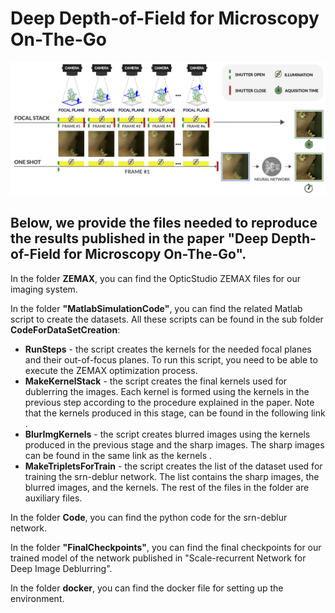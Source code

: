 # Deep Depth-of-Field for Microscopy On-The-Go

![This is an image](fig1_adi.png)

## Below, we provide the files needed to reproduce the results published in the paper **"Deep Depth-of-Field for Microscopy On-The-Go"**.

In the folder **ZEMAX**, you can find the OpticStudio ZEMAX files for our imaging system.

In the folder **"MatlabSimulationCode"**, you can find the related Matlab script to create the datasets. All these scripts can be found in the sub folder **CodeForDataSetCreation**:
- **RunSteps** - the script creates the kernels for the needed focal planes and their out-of-focus planes.
To run this script, you need to be able to execute the ZEMAX optimization process.
- **MakeKernelStack** - the script creates the final kernels used for dublerring the images. Each kernel is formed using the kernels in the previous step according to the procedure explained in the paper.
Note that the kernels produced in this stage, can be found in the following link <zenodo link>.
- **BlurImgKernels** - the script creates blurred images using the kernels produced in the previous stage and the sharp images. The sharp images can be found in the same link as the kernels <zenodo link>.
- **MakeTripletsForTrain** - the script creates the list of the dataset used for training the srn-deblur network. The list contains the sharp images, the blurred images, and the kernels.
The rest of the files in the folder are auxiliary files.

In the folder **Code**, you can find the python code for the srn-deblur network. 

In the folder **"FinalCheckpoints"**, you can find the final checkpoints for our trained model of the network published in "Scale-recurrent Network for Deep Image Deblurring". 

In the folder **docker**, you can find the docker file for setting up the environment.


